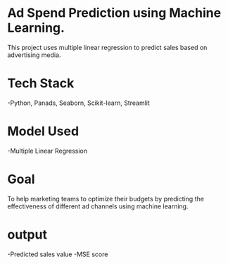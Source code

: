 # Ad Spend Prediction using Machine Learning.
This project uses multiple linear regression to predict sales based on advertising media. 

# Tech Stack
-Python, Panads, Seaborn, Scikit-learn, Streamlit

# Model Used
-Multiple Linear Regression

# Goal
To help marketing teams to optimize their budgets by predicting the effectiveness of different ad channels using machine learning. 

# output
-Predicted sales value
-MSE score




